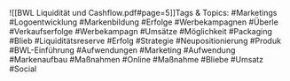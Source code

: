 
![[BWL Liquidität und Cashflow.pdf#page=5]]Tags & Topics:
   #Marketings
   #Logoentwicklung
   #Markenbildung
   #Erfolge
   #Werbekampagnen
   #Überle
   #Verkaufserfolge
   #Werbekampagn
   #Umsätze
   #Möglichkeit
   #Packaging
   #Blieb
   #Liquiditätsreserve
   #Erfolg
   #Strategie
   #Neupositionierung
   #Produk
   #BWL-Einführung
   #Aufwendungen
   #Marketing
   #Aufwendung
   #Markenaufbau
   #Maßnahmen
   #Online
   #Maßnahme
   #Bliebe
   #Umsatz
   #Social